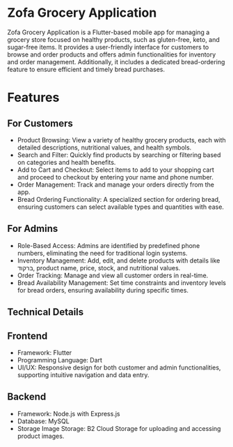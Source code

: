 # Zofa Grocery Application
Zofa Grocery Application is a Flutter-based mobile app for managing a grocery store focused on healthy products, such as gluten-free, keto, and sugar-free items. It provides a user-friendly interface for customers to browse and order products and offers admin functionalities for inventory and order management. Additionally, it includes a dedicated bread-ordering feature to ensure efficient and timely bread purchases.

# Features
## For Customers
- Product Browsing:
View a variety of healthy grocery products, each with detailed descriptions, nutritional values, and health symbols.
- Search and Filter:
Quickly find products by searching or filtering based on categories and health benefits.
- Add to Cart and Checkout:
Select items to add to your shopping cart and proceed to checkout by entering your name and phone number.
- Order Management:
Track and manage your orders directly from the app.
- Bread Ordering Functionality:
A specialized section for ordering bread, ensuring customers can select available types and quantities with ease.

## For Admins
- Role-Based Access:
Admins are identified by predefined phone numbers, eliminating the need for traditional login systems.
- Inventory Management:
Add, edit, and delete products with details like ברקוד, product name, price, stock, and nutritional values.
- Order Tracking:
Manage and view all customer orders in real-time.
- Bread Availability Management:
Set time constraints and inventory levels for bread orders, ensuring availability during specific times.

## Technical Details
## Frontend
- Framework: Flutter
- Programming Language: Dart
- UI/UX: Responsive design for both customer and admin functionalities, supporting intuitive navigation and data entry.
## Backend
- Framework: Node.js with Express.js
- Database: MySQL
- Storage
Image Storage: B2 Cloud Storage for uploading and accessing product images.
